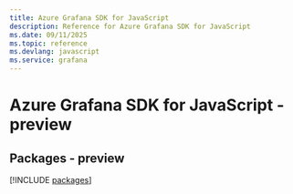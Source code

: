 ```yaml
---
title: Azure Grafana SDK for JavaScript
description: Reference for Azure Grafana SDK for JavaScript
ms.date: 09/11/2025
ms.topic: reference
ms.devlang: javascript
ms.service: grafana
---
```

# Azure Grafana SDK for JavaScript - preview
## Packages - preview
[!INCLUDE [packages](grafana-index.md)]